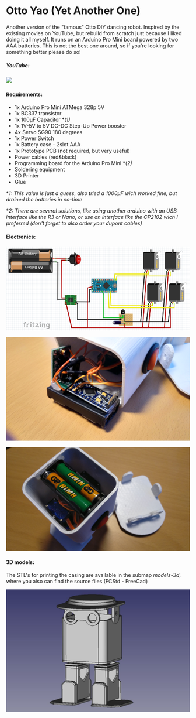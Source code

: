 # Otto Yao (Yet Another One)

Another version of the "famous" Otto DIY dancing robot. Inspired by the existing movies on YouTube, but rebuild from scratch just because I liked doing it all myself. It runs on an Arduino Pro Mini board powered by two AAA batteries. 
This is not the best one around, so if you're looking for something better please do so!

##### YouTube:
[![](https://img.youtube.com/vi/wPCTv5LqKns/0.jpg)](https://www.youtube.com/watch?v=wPCTv5LqKns)

#### Requirements:
* 1x Arduino Pro Mini ATMega 328p 5V
* 1x BC337 transistor
* 1x 100µF Capacitor *(*1)*
* 1x 1V-5V to 5V DC-DC Step-Up Power booster
* 4x Servo SG90 180 degrees
* 1x Power Switch
* 1x Battery case - 2slot AAA
* 1x Prototype PCB (not required, but very useful)
* Power cables (red&black)
* Programming board for the Arduino Pro Mini *(*2)*
* Soldering equipment
* 3D Printer
* Glue

**1: This value is just a guess, also tried a 1000µF wich worked fine, but drained the batteries in no-time*

**2: There are several solutions, like using another arduino with an USB interface like the R3 or Nano, or use an interface like the CP2102 wich I preferred (don't forget to also order your dupont cables)*

#### Electronics:
![](./images/OY-Layout.png)

![](./images/OY-In1.jpg)

![](./images/OY-In3.jpg)

#### 3D models:
The STL's for printing the casing are available in the submap *models-3d*, where you also can find the source files (FCStd - FreeCad)

![](./images/OY-Model.JPG)
